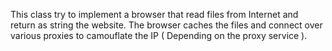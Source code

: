 This class try to implement a browser that read files from Internet and return as string the website.
The browser caches the files and connect over various proxies to camouflate the IP ( Depending on the proxy service ).